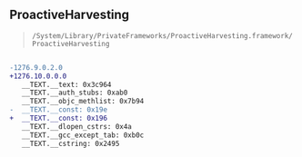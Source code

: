 ## ProactiveHarvesting

> `/System/Library/PrivateFrameworks/ProactiveHarvesting.framework/ProactiveHarvesting`

```diff

-1276.9.0.2.0
+1276.10.0.0.0
   __TEXT.__text: 0x3c964
   __TEXT.__auth_stubs: 0xab0
   __TEXT.__objc_methlist: 0x7b94
-  __TEXT.__const: 0x19e
+  __TEXT.__const: 0x196
   __TEXT.__dlopen_cstrs: 0x4a
   __TEXT.__gcc_except_tab: 0xb0c
   __TEXT.__cstring: 0x2495

```
